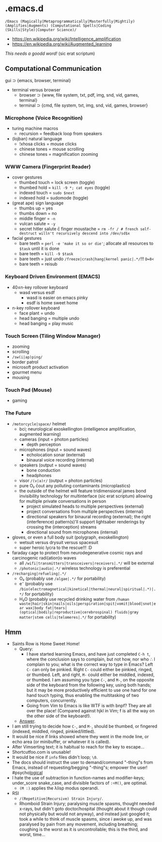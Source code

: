 # .emacs.d
`/Emacs (Magically|Metaprogrammatically|Masterfully|Mightily) (Amplifies|Augments) (Computational Spells|Coding (Skills|Style)|Computer Science)/`
* https://en.wikipedia.org/wiki/Intelligence_amplification
* https://en.wikipedia.org/wiki/Augmented_learning

*This needs a goodd word!* (sic erat scriptum)

## Computational Communication
gui ⊃ {emacs, browser, terminal}
* terminal versus browser
	* browser ⊃ {www, file system, txt, pdf, img, snd, vid, games, terminal}
	* terminal ⊃ {cmd, file system, txt, img, snd, vid, games, browser}
### Microphone (Voice Recognition)
* turing machine macros
	* recursion = feedback loop from speakers
* (lojban) natural language
	* !xhosa clicks = mouse clicks
	* chinese tones = mouse scrolling
	* chinese tones = magnification zooming
### WWW Camera (Fingerprint Reader)
* cover gestures
	* thumbed touch = lock screen (toggle)
	* thumbed hold = `kill -9 *; cat eyes` (toggle)
	* indexed touch = `sudo $next`
	* indexed hold = sudomode (toggle)
* (great ape) sign language
	* thumbs up = yes
	* thumbs down = no
	* middle finger = `-n`
	* vulcan salute = `-y`
	* secret hitler salute c̄ finger moustache = `rm -fr / # french self-destruct willn't recursively descend into /dev/sd$x`
* facial gestures
	* bare teeth = `perl -e 'make it so or die'`; allocate all resources to `$task` until it is done
	* bare teeth = `kill -9 $task`
	* bare teeth = just undo `/freeze|crash|hang|kernel panic|.*/`!!! `D=8<`
	* bare teeth = reisub
### Keyboard Driven Environment (EMACS)
* 40≤n-key rollover keyboard
	* wasd versus esdf
		* wasd is easier on emacs pinky
		* esdf is home sweet home
* n-key rollover keyboard
	* face plant = undo
	* head banging = multiple undo
	* head banging = play music
### Touch Screen (Tiling Window Manager)
* zooming
* scrolling
* `/sw(i|ap)ping/`
* border patrol
* microsoft product activation
* gourmet menu
* mousing
### Touch Pad (Mouse)
* gaming
### The Future
* `/motorcycle|space/` helmet
	* bci; neurological exoskellington (intelligence amplification, augmented learning)
	* cameras (input = photon particles)
		* depth perception
	* microphones (input = sound waves)
		* echolocation sonar (external)
		* binaural voice recording (internal)
	* speakers (output = sound waves)
		* bone conduction
		* headphones
	* visor `/(v|a)r/` (output = photon particles)
	* pure O₂ c̄out any polluting contaminants (microplastics)
	* the outside of the helmet will feature tridimensional james bond invisibility technology for multinterface (sic erat scriptum) allowing for multiple private conversations in person
		* project simulated heads to multiple perspectives (external)
		* project conversations from multiple perspectives (internal)
		* directional speakers for binaural recording (external); the right (interference) pattern(s)'ll support lightsaber renderings by crossing the (interception) streams
		* directional sound from microphones (internal)
* gloves, or even a full body suit (polygraph, exoskellington)
	* wetsuit versus drysuit versus spacesuit
	* super heroic lycra to the rescue!!! :D
* faraday cage to protect from neurodegenerative cosmic rays and carcinogenic radi(ation)o waves
	* all `/wifi|transmitters|transceivers|receivers|.*/` will be external
	* `/photonic|audio|.*/` wireless technology is preferential
* `/recharging|refueling|.*/`
	* O₂ (probably use `/algae|.*/` for portability)
	* e⁻ (probably use `/bio(electromagnetical|kinetical|thermal|neural|spiritual|.*)|.*/` for portability)
	* H₂O (probably use recycled drinking water from `/human waste|hair|skin|nails|oils|perspiration|spit|vomit|blood|snot|ear wax|body fat|tears|(optical|bodily|reproductive|cerebrospinal) fluids|græy matter|stem cells|telomeres|.*/` for portability)

## Hmm
* Saints Row is Home Sweet Home!
	* Query:
		* I have started learning Emacs, and have just completed `C-h t`, where the conclusion says to complain, but not how, nor who ∴ I complain to you; what is the correct way to type in Emacs? Left `C-` can only be pinkied. Right `C-` could either be pinkied, ringed, or thumbed. Left, and right, `M-` could either be middled, indexed, or thumbed. I am assuming you type `C-`, and `M-`, on the opposite side of the keyboard from the following key, using both hands; but it may be more productively efficient to use one hand for one hand touch typing, thus enabling the multitasking of two computers, concurrently.
		* Going from Vim to Emacs is like WTF is with bnpf? They are all over the place! (Compared against hjkl in Vim; f is all the way on the other side of the keyboard!).
	* [Answer](https://en.wikipedia.org/wiki/List_of_unsolved_problems_in_computer_science).
* I am still trying to decide how `C-`, and `M-`, should be thumbed, or fingered (indexed, middled, ringed, pinkied/littled).
* It would be nice if links showed where they went in the mode line, or echo area (or minibuffer, or whatever it is called).
* After Vimserting text; it is habitual to reach for the key to escape…
* Shortcutfoo.com is unusable!
* It would be nice if `info` files didn't loop; `\0`.
* The docs should instruct the user to demand/command "-thing"s from Emacs, instead of requesting/begging "-thing"s; empower the user! #psycho[logical](https://en.wikipedia.org/wiki/Linguistic_relativity)
* I hate the use of subtraction in function-names and modifier-keys; under_score snake_case, and divisible factors of `:÷M()`, are optimal.
	* `(M :)` applies the λlisp modus operandi.
* RSI
	* `/(Repetitive|Recursive) Strain Injury/`.
	* Rhomboid Strain Injury; paralysing muscle spasms, thought needed x-rays, but didn't goto doctor/hospital (thought about it though could not physically but would not anyway), and instead just googled it; took a while to think of muscle spasms, since i awoke up, and was paralysed by pain from any movement, including breathing; coughing is the worst as it is uncontrollable; this is the third, and worst, time…
